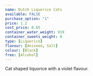 ```yaml
---
name: Dutch Liquorice Cats
available: FALSE
purchase_option: "1"
price: 1.2
cost_price: 0.65
container_water_weight: 919
container_sweets_weight: 0
type: [Liquorice]
flavour: [Aniseed, Salt]
colour: [Black]
free: [Alcohol]
---
```

Cat shaped liquorice with a violet flavour.